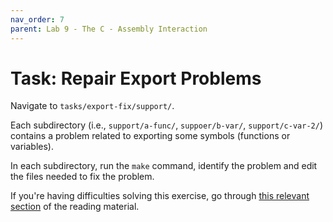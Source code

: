 ```yaml
---
nav_order: 7
parent: Lab 9 - The C - Assembly Interaction
---
```


# Task: Repair Export Problems

Navigate to `tasks/export-fix/support/`.

Each subdirectory (i.e., `support/a-func/`, `suppoer/b-var/`, `support/c-var-2/`) contains a problem related to exporting some symbols (functions or variables).

In each subdirectory, run the `make` command, identify the problem and edit the files needed to fix the problem.

If you're having difficulties solving this exercise, go through [this relevant section](../../reading/calling-convention.md) of the reading material.

